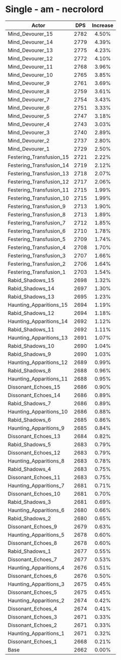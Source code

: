 # Single - am - necrolord
| Actor | DPS | Increase |
|---|:---:|:---:|
|Mind_Devourer_15|2782|4.50%|
|Mind_Devourer_14|2779|4.39%|
|Mind_Devourer_13|2775|4.23%|
|Mind_Devourer_12|2772|4.10%|
|Mind_Devourer_11|2768|3.96%|
|Mind_Devourer_10|2765|3.85%|
|Mind_Devourer_9|2761|3.69%|
|Mind_Devourer_8|2759|3.61%|
|Mind_Devourer_7|2754|3.43%|
|Mind_Devourer_6|2751|3.33%|
|Mind_Devourer_5|2747|3.18%|
|Mind_Devourer_4|2743|3.03%|
|Mind_Devourer_3|2740|2.89%|
|Mind_Devourer_2|2737|2.80%|
|Mind_Devourer_1|2729|2.50%|
|Festering_Transfusion_15|2721|2.22%|
|Festering_Transfusion_14|2719|2.12%|
|Festering_Transfusion_13|2718|2.07%|
|Festering_Transfusion_12|2717|2.06%|
|Festering_Transfusion_11|2715|1.99%|
|Festering_Transfusion_10|2715|1.99%|
|Festering_Transfusion_9|2713|1.90%|
|Festering_Transfusion_8|2713|1.89%|
|Festering_Transfusion_7|2712|1.85%|
|Festering_Transfusion_6|2710|1.78%|
|Festering_Transfusion_5|2709|1.74%|
|Festering_Transfusion_4|2708|1.70%|
|Festering_Transfusion_3|2707|1.66%|
|Festering_Transfusion_2|2706|1.64%|
|Festering_Transfusion_1|2703|1.54%|
|Rabid_Shadows_15|2698|1.32%|
|Rabid_Shadows_14|2697|1.30%|
|Rabid_Shadows_13|2695|1.23%|
|Haunting_Apparitions_15|2694|1.19%|
|Rabid_Shadows_12|2694|1.18%|
|Haunting_Apparitions_14|2692|1.12%|
|Rabid_Shadows_11|2692|1.11%|
|Haunting_Apparitions_13|2691|1.07%|
|Rabid_Shadows_10|2690|1.04%|
|Rabid_Shadows_9|2690|1.03%|
|Haunting_Apparitions_12|2689|0.99%|
|Rabid_Shadows_8|2688|0.96%|
|Haunting_Apparitions_11|2688|0.95%|
|Dissonant_Echoes_15|2686|0.90%|
|Dissonant_Echoes_14|2686|0.89%|
|Rabid_Shadows_7|2686|0.89%|
|Haunting_Apparitions_10|2686|0.88%|
|Rabid_Shadows_6|2685|0.86%|
|Haunting_Apparitions_9|2685|0.84%|
|Dissonant_Echoes_13|2684|0.82%|
|Rabid_Shadows_5|2683|0.79%|
|Dissonant_Echoes_12|2683|0.79%|
|Haunting_Apparitions_8|2683|0.78%|
|Rabid_Shadows_4|2683|0.75%|
|Dissonant_Echoes_11|2683|0.75%|
|Haunting_Apparitions_7|2681|0.71%|
|Dissonant_Echoes_10|2681|0.70%|
|Rabid_Shadows_3|2681|0.69%|
|Haunting_Apparitions_6|2680|0.66%|
|Rabid_Shadows_2|2680|0.65%|
|Dissonant_Echoes_9|2679|0.63%|
|Haunting_Apparitions_5|2678|0.60%|
|Dissonant_Echoes_8|2678|0.60%|
|Rabid_Shadows_1|2677|0.55%|
|Dissonant_Echoes_7|2677|0.53%|
|Haunting_Apparitions_4|2676|0.51%|
|Dissonant_Echoes_6|2676|0.50%|
|Haunting_Apparitions_3|2675|0.45%|
|Dissonant_Echoes_5|2675|0.45%|
|Haunting_Apparitions_2|2674|0.42%|
|Dissonant_Echoes_4|2674|0.41%|
|Dissonant_Echoes_3|2671|0.33%|
|Dissonant_Echoes_2|2671|0.33%|
|Haunting_Apparitions_1|2671|0.32%|
|Dissonant_Echoes_1|2668|0.21%|
|Base|2662|0.00%|
